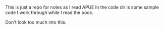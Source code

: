 This is just a repo for notes as I read APUE
In the code dir is some sample code I work through 
while I read the book. 

Don't look too much into this. 
